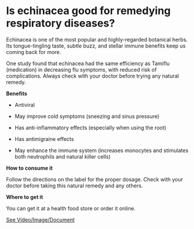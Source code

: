 # Is echinacea good for remedying respiratory diseases?

Echinacea is one of the most popular and highly-regarded botanical herbs. Its tongue-tingling taste, subtle buzz, and stellar immune benefits keep us coming back for more.

One study found that echinacea had the same efficiency as Tamiflu (medication) in decreasing flu symptoms, with reduced risk of complications. Always check with your doctor before trying any natural remedy.

**Benefits**

- Antiviral

- May improve cold symptoms (sneezing and sinus pressure)

- Has anti-inflammatory effects (especially when using the root)

- Has antimigraine effects

- May enhance the immune system (increases monocytes and stimulates both neutrophils and natural killer cells)

**How to consume it**

Follow the directions on the label for the proper dosage. Check with your doctor before taking this natural remedy and any others.

**Where to get it**

You can get it at a health food store or order it online.

 [See Video/Image/Document](https://hls-player.drberg.com/asset?path=migrated-assets/echinacea-is-as-effective-as-tamiflu-for-the-flu)